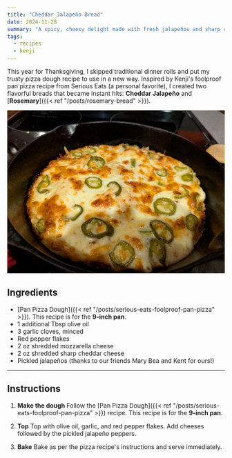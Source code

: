 ```yaml
---
title: "Cheddar Jalapeño Bread"
date: 2024-11-28
summary: "A spicy, cheesy delight made with fresh jalapeños and sharp cheddar, baked to perfection in a cast iron pan."
tags: 
  - recipes
  - kenji
---
```


This year for Thanksgiving, I skipped traditional dinner rolls and put my trusty pizza dough recipe to use in a new way. Inspired by Kenji's foolproof pan pizza recipe from Serious Eats (a personal favorite), I created two flavorful breads that became instant hits: **Cheddar Jalapeño** and [**Rosemary**]({{< ref "/posts/rosemary-bread" >}}).

![Cheddar Jalapeño Bread](cheddar-jalapeno-bread.jpg)

## Ingredients
- [Pan Pizza Dough]({{< ref "/posts/serious-eats-foolproof-pan-pizza" >}}). This recipe is for the **9-inch pan**.
- 1 additional Tbsp olive oil
- 3 garlic cloves, minced
- Red pepper flakes
- 2 oz shredded mozzarella cheese
- 2 oz shredded sharp cheddar cheese
- Pickled jalapeños (thanks to our friends Mary Bea and Kent for ours!)

---

## Instructions

1. **Make the dough**
  Follow the [Pan Pizza Dough]({{< ref "/posts/serious-eats-foolproof-pan-pizza" >}}) recipe. This recipe is for the **9-inch pan**.

1. **Top**
  Top with olive oil, garlic, and red pepper flakes. Add cheeses followed by the pickled jalapeño peppers.

1. **Bake**
  Bake as per the pizza recipe's instructions and serve immediately.
